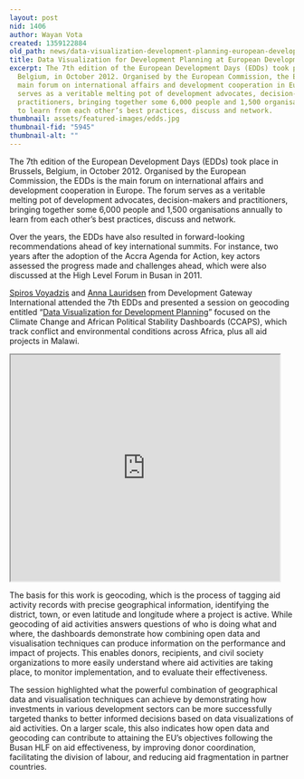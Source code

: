 ```yaml
---
layout: post
nid: 1406
author: Wayan Vota
created: 1359122884
old_path: news/data-visualization-development-planning-european-development-days
title: Data Visualization for Development Planning at European Development Days
excerpt: The 7th edition of the European Development Days (EDDs) took place in Brussels,
  Belgium, in October 2012. Organised by the European Commission, the EDDs is the
  main forum on international affairs and development cooperation in Europe. The forum
  serves as a veritable melting pot of development advocates, decision-makers and
  practitioners, bringing together some 6,000 people and 1,500 organisations annually
  to learn from each other’s best practices, discuss and network.
thumbnail: assets/featured-images/edds.jpg
thumbnail-fid: "5945"
thumbnail-alt: ""
---
```


The 7th edition of the European Development Days (EDDs) took place in Brussels, Belgium, in October 2012. Organised by the European Commission, the EDDs is the main forum on international affairs and development cooperation in Europe. The forum serves as a veritable melting pot of development advocates, decision-makers and practitioners, bringing together some 6,000 people and 1,500 organisations annually to learn from each other’s best practices, discuss and network.

Over the years, the EDDs have also resulted in forward-looking recommendations ahead of key international summits. For instance, two years after the adoption of the Accra Agenda for Action, key actors assessed the progress made and challenges ahead, which were also discussed at the High Level Forum in Busan in 2011.

[Spiros Voyadzis](http://www.flickr.com/photos/developmentgateway/8413212209/in/photostream) and [Anna Lauridsen](http://www.flickr.com/photos/developmentgateway/8413212103/in/photostream) from Development Gateway International attended the 7th EDDs and presented a session on geocoding entitled “[Data Visualization for Development Planning](http://www.slideshare.net/Wayan_Vota/data-visualization-for-development-planning)” focused on the Climate Change and African Political Stability Dashboards (CCAPS), which track conflict and environmental conditions across Africa, plus all aid projects in Malawi.

<iframe height="400" src="http://www.slideshare.net/slideshow/embed_code/16175630" width="476"></iframe>

The basis for this work is geocoding, which is the process of tagging aid activity records with precise geographical information, identifying the district, town, or even latitude and longitude where a project is active. While geocoding of aid activities answers questions of who is doing what and where, the dashboards demonstrate how combining open data and visualisation techniques can produce information on the performance and impact of projects. This enables donors, recipients, and civil society organizations to more easily understand where aid activities are taking place, to monitor implementation, and to evaluate their effectiveness.

The session highlighted what the powerful combination of geographical data and visualisation techniques can achieve by demonstrating how investments in various development sectors can be more successfully targeted thanks to better informed decisions based on data visualizations of aid activities. On a larger scale, this also indicates how open data and geocoding can contribute to attaining the EU’s objectives following the Busan HLF on aid effectiveness, by improving donor coordination, facilitating the division of labour, and reducing aid fragmentation in partner countries.
